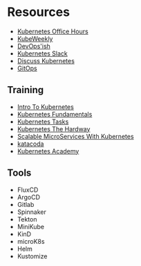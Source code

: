 # Resources

- [Kubernetes Office Hours](https://github.com/kubernetes/community/blob/master/events/office-hours.md)
- [KubeWeekly](https://kubeweekly.io/)
- [DevOps'ish](https://devopsish.com/)
- [Kubernetes Slack](kubernetes.slack.com)
- [Discuss Kubernetes](discuss.kubernetes.io)
- [GitOps](https://www.gitops.tech/)

## Training

- [Intro To Kubernetes](https://www.edx.org/course/introduction-to-kubernetes)
- [Kubernetes Fundamentals](https://training.linuxfoundation.org/training/kubernetes-fundamentals/)
- [Kubernetes Tasks](https://kubernetes.io/docs/tasks/)
- [Kubernetes The Hardway](https://github.com/kelseyhightower/kubernetes-the-hard-way)
- [Scalable MicroServices With Kubernetes](https://www.udacity.com/course/scalable-microservices-with-kubernetes--ud615)
- [katacoda](https://www.katacoda.com/courses/kubernetes)
- [Kubernetes Academy](https://kubernetes.academy/)


## Tools

- FluxCD
- ArgoCD
- Gitlab
- Spinnaker
- Tekton
- MiniKube
- KinD
- microK8s
- Helm
- Kustomize